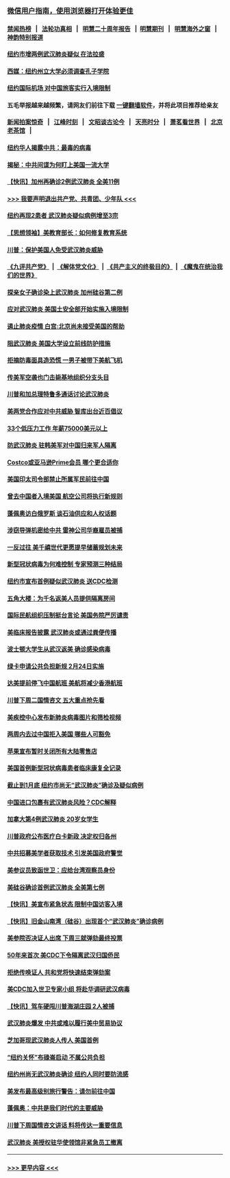 ### [微信用户指南，使用浏览器打开体验更佳](https://github.com/gfw-breaker/banned-news1/blob/master/indexes/wechat-guide.md?t=0)
#### [禁闻热榜](热点新闻.md?t=0)  &nbsp;&nbsp;|&nbsp;&nbsp; [法轮功真相](https://github.com/gfw-breaker/truth/blob/master/README.md?t=0) &nbsp;&nbsp;|&nbsp;&nbsp; [明慧二十周年报告](https://github.com/gfw-breaker/mh-reports/blob/master/README.md?t=0) &nbsp;&nbsp;|&nbsp;&nbsp;[明慧期刊](https://github.com/gfw-breaker/mh-qikan) &nbsp;&nbsp;|&nbsp;&nbsp; [明慧海外之窗](https://github.com/gfw-breaker/mh-news/blob/master/README.md?t=0) &nbsp;&nbsp;|&nbsp;&nbsp; [神韵特别报道](https://github.com/gfw-breaker/mh-news/blob/master/shenyun.md?t=0)
#### [纽约市增两例武汉肺炎疑似 在法拉盛](../pages/nsc412/n11840625.md?t=02031533) 
#### [西媒：纽约州立大学必须调查孔子学院](../pages/nsc412/n11840637.md?t=02031533) 
#### [纽约国际机场  对中国旅客实行入境限制](../pages/nsc412/n11840619.md?t=02031533) 
#### 五毛举报越来越频繁，请网友们前往下载 [一键翻墙软件](https://github.com/gfw-breaker/ssr-accounts)，并将此项目推荐给亲友
#### [新闻拍案惊奇](https://github.com/gfw-breaker/banned-news1/blob/master/pages/link4.md) &nbsp;&nbsp;|&nbsp;&nbsp; [江峰时刻](https://github.com/gfw-breaker/banned-news1/blob/master/pages/link4.md) &nbsp;&nbsp;|&nbsp;&nbsp; [文昭谈古论今](https://github.com/gfw-breaker/banned-news1/blob/master/pages/link4.md) &nbsp;&nbsp;|&nbsp;&nbsp; [天亮时分](https://github.com/gfw-breaker/banned-news1/blob/master/pages/link4.md) &nbsp;&nbsp;|&nbsp;&nbsp; [萧茗看世界](https://github.com/gfw-breaker/banned-news1/blob/master/pages/link4.md) &nbsp;&nbsp;|&nbsp;&nbsp; [北京老茶馆](https://github.com/gfw-breaker/banned-news1/blob/master/pages/link4.md) &nbsp;&nbsp;|&nbsp;&nbsp; 
#### [纽约华人揭露中共：最毒的病毒](../pages/nsc412/n11840631.md?t=02031533) 
#### [揭秘：中共间谍为何盯上美国一流大学](../pages/nsc412/n11840270.md?t=02031533) 
#### [【快讯】加州再确诊2例武汉肺炎 全美11例](../pages/nsc412/n11840339.md?t=02031533) 
#### [>>> 我要声明退出共产党、共青团、少年队 <<<](https://github.com/begood0513/goodnews/blob/master/quit/letter.md) 
#### [纽约再现2患者 武汉肺炎疑似病例增至3宗](../pages/nsc412/n11840010.md?t=02031533) 
#### [【思想领袖】美教育部长：如何修复教育系统](../pages/nsc412/n11690865.md?t=02031533) 
#### [川普：保护美国人免受武汉肺炎威胁](../pages/nsc412/n11839718.md?t=02031533) 
#### [《九评共产党》](https://github.com/begood0513/9ping.md/blob/master/README.md) &nbsp;|&nbsp; [《解体党文化》](../../../../jtdwh.md/blob/master/README.md)  &nbsp;|&nbsp; [《共产主义的终极目的》](../../../../gczydzjmd.md/blob/master/README.md) &nbsp;|&nbsp; [《魔鬼在统治我们的世界》](../../../../mgztzwmdsj.md/blob/master/README.md) 
#### [探亲女子确诊染上武汉肺炎 加州硅谷第二例](../pages/nsc412/n11839784.md?t=02031533) 
#### [应对武汉肺炎 美国土安全部开始实施入境限制](../pages/nsc412/n11839729.md?t=02031533) 
#### [遏止肺炎疫情 白宫:北京尚未接受美国的帮助](../pages/nsc412/n11839660.md?t=02031533) 
#### [阻武汉肺炎 美国大学设立前线防护措施](../pages/nsc412/n11839479.md?t=02031533) 
#### [拒摘防毒面具造恐慌 一男子被带下美航飞机](../pages/nsc412/n11839455.md?t=02031533) 
#### [传美军空袭也门击毙基地组织分支头目](../pages/nsc412/n11839210.md?t=02031533) 
#### [川普和加总理特鲁多通话讨论武汉肺炎](../pages/nsc412/n11839128.md?t=02031533) 
#### [美两党合作应对中共威胁 智库出台近百倡议](../pages/nsc412/n11838437.md?t=02031533) 
#### [33个低压力工作 年薪75000美元以上](../pages/nsc412/n11834441.md?t=02031533) 
#### [防武汉肺炎 驻韩美军对中国归来军人隔离](../pages/nsc412/n11838970.md?t=02031533) 
#### [Costco或亚马逊Prime会员 哪个更合适你](../pages/nsc412/n11834459.md?t=02031533) 
#### [美国印太司令部禁止所属军民前往中国](../pages/nsc412/n11838418.md?t=02031533) 
#### [曾去中国者入境美国 航空公司将执行新规则](../pages/nsc412/n11838375.md?t=02031533) 
#### [蓬佩奥访白俄罗斯 谈石油供应和人权话题](../pages/nsc412/n11838242.md?t=02031533) 
#### [涉窃导弹机密给中共 雷神公司华裔雇员被捕](../pages/nsc412/n11838129.md?t=02031533) 
#### [一反过往 美千禧世代更愿提早储蓄规划未来](../pages/nsc412/n11837601.md?t=02031533) 
#### [新型冠状病毒为何难控制 专家预测三种结局](../pages/nsc412/n11838002.md?t=02031533) 
#### [纽约市宣布首例疑似武汉肺炎 送CDC检测](../pages/nsc412/n11837852.md?t=02031533) 
#### [五角大楼：为千名返美人员提供隔离房间](../pages/nsc412/n11837831.md?t=02031533) 
#### [国际民航组织压制挺台言论 美国务院严厉谴责](../pages/nsc412/n11837791.md?t=02031533) 
#### [美临床报告披露 武汉肺炎或通过粪便传播](../pages/nsc412/n11837626.md?t=02031533) 
#### [波士顿大学生从武汉返美 确诊感染病毒](../pages/nsc412/n11837580.md?t=02031533) 
#### [绿卡申请公共负担新规 2月24日实施](../pages/nsc412/n11836634.md?t=02031533) 
#### [达美提前停飞中国航班 美航将减少香港航班](../pages/nsc412/n11837649.md?t=02031533) 
#### [川普下周二国情咨文 五大重点抢先看](../pages/nsc412/n11837512.md?t=02031533) 
#### [美疾控中心发布新肺炎病毒图片和筛检视频](../pages/nsc412/n11837491.md?t=02031533) 
#### [两周内去过中国拒入美国 哪些人可豁免](../pages/nsc412/n11837400.md?t=02031533) 
#### [苹果宣布暂时关闭所有大陆零售店](../pages/nsc412/n11837097.md?t=02031533) 
#### [美国首例新型冠状病毒患者临床康复全记录](../pages/nsc412/n11836513.md?t=02031533) 
#### [截止到1月底  纽约市尚无“武汉肺炎”确诊及疑似病例](../pages/nsc412/n11836657.md?t=02031533) 
#### [中国进口包裹有武汉肺炎风险？CDC解释](../pages/nsc412/n11836321.md?t=02031533) 
#### [加拿大第4例武汉肺炎 20岁女学生](../pages/nsc412/n11836537.md?t=02031533) 
#### [川普政府公布医疗白卡新政 决定权归各州](../pages/nsc412/n11836336.md?t=02031533) 
#### [中共招募美学者获取技术 引发美国政府警觉](../pages/nsc412/n11836277.md?t=02031533) 
#### [美参议员致函世卫：应给台湾观察员身份](../pages/nsc412/n11836183.md?t=02031533) 
#### [美硅谷确诊首例武汉肺炎 全美第七例](../pages/nsc412/n11836093.md?t=02031533) 
#### [【快讯】美宣布紧急状态 限制中国访客入境](../pages/nsc412/n11836030.md?t=02031533) 
#### [【快讯】旧金山南湾（硅谷）出现首个“武汉肺炎”确诊病例](../pages/nsc412/n11836084.md?t=02031533) 
#### [美参院否决证人出席 下周三就弹劾最终投票](../pages/nsc412/n11835900.md?t=02031533) 
#### [50年来首次 美CDC下令隔离武汉归国侨民](../pages/nsc412/n11835854.md?t=02031533) 
#### [拒绝传唤证人 共和党将快速结束弹劾案](../pages/nsc412/n11835573.md?t=02031533) 
#### [美CDC加入世卫专家小组 将赴华调研武汉病毒](../pages/nsc412/n11835584.md?t=02031533) 
#### [【快讯】驾车硬闯川普海湖庄园 2人被捕](../pages/nsc412/n11835785.md?t=02031533) 
#### [武汉肺炎爆发 中共或难以履行美中贸易协议](../pages/nsc412/n11834752.md?t=02031533) 
#### [芝加哥现武汉肺炎人传人 美国首例](../pages/nsc412/n11834730.md?t=02031533) 
#### [“纽约关怀”布碌崙启动  不属公共负担](../pages/nsc412/n11834269.md?t=02031533) 
#### [纽约州尚无武汉肺炎确诊  纽约人同时要防流感](../pages/nsc412/n11834247.md?t=02031533) 
#### [美发布最高级别旅行警告：请勿前往中国](../pages/nsc412/n11834038.md?t=02031533) 
#### [蓬佩奥：中共是我们时代的主要威胁](../pages/nsc412/n11833434.md?t=02031533) 
#### [川普下周国情咨文讲话 料将传达一重要信息](../pages/nsc412/n11833714.md?t=02031533) 
#### [武汉肺炎 美授权驻华使领馆非紧急员工撤离](../pages/nsc412/n11833604.md?t=02031533) 

----
#### [ >>> 更早内容 <<< ](../indexes/nsc412-earlier.md)
